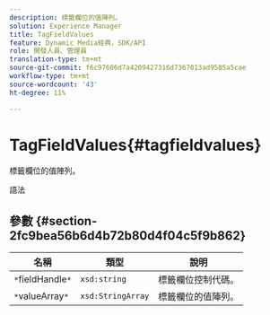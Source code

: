 ```yaml
---
description: 標籤欄位的值陣列。
solution: Experience Manager
title: TagFieldValues
feature: Dynamic Media經典，SDK/API
role: 開發人員、管理員
translation-type: tm+mt
source-git-commit: f6c97606d7a4209427316d7367013ad9585a5cae
workflow-type: tm+mt
source-wordcount: '43'
ht-degree: 11%

---
```



# TagFieldValues{#tagfieldvalues}

標籤欄位的值陣列。

語法

## 參數 {#section-2fc9bea56b6d4b72b80d4f04c5f9b862}

| 名稱 | 類型 | 說明 |
|---|---|---|
| `*`fieldHandle`*` | `xsd:string` | 標籤欄位控制代碼。 |
| `*`valueArray`*` | `xsd:StringArray` | 標籤欄位的值陣列。 |

